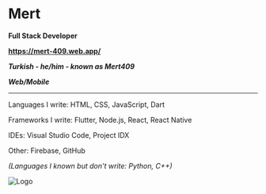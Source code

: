 # Mert

**Full Stack Developer**

**https://mert-409.web.app/**

_**Turkish - he/him - known as Mert409**_

_**Web/Mobile**_

----

Languages I write: HTML, CSS, JavaScript, Dart 

Frameworks I write: Flutter, Node.js, React, React Native

IDEs: Visual Studio Code, Project IDX

Other: Firebase, GitHub

_(Languages I known but don't write: Python, C++)_

![Logo](https://github.com/user-attachments/assets/93d72389-0468-4a69-897e-9ac6af3e3278)
